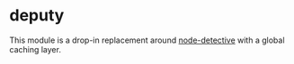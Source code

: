 deputy
======

This module is a drop-in replacement around
[node-detective](http://github.com/substack/node-detective)
with a global caching layer.
